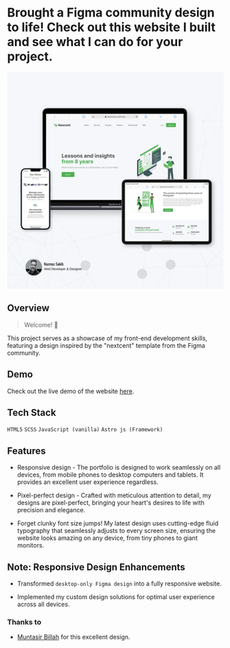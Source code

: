 # Brought a Figma community design to life! Check out this website I built and see what I can do for your project.

![Website showcase](./Nxtcent.png)

## Overview

> Welcome! 🧐

This project serves as a showcase of my front-end development skills, featuring a design inspired by the "nextcent" template from the Figma community.

## Demo

Check out the live demo of the website [here](https://nxtcentnazmus.netlify.app).

## Tech Stack

`HTML5`
`SCSS`
`JavaScript (vanilla)`
`Astro js (Framework)`

## Features

- Responsive design - The portfolio is designed to work seamlessly on all devices, from mobile phones to desktop computers and tablets. It provides an excellent user experience regardless.

- Pixel-perfect design - Crafted with meticulous attention to detail, my designs are pixel-perfect, bringing your heart's desires to life with precision and elegance.

- Forget clunky font size jumps! My latest design uses cutting-edge fluid typography that seamlessly adjusts to every screen size, ensuring the website looks amazing on any device, from tiny phones to giant monitors.

## Note: Responsive Design Enhancements
 - Transformed `desktop-only Figma design` into a fully responsive website.

 - Implemented my custom design solutions for optimal user experience across all devices.

### Thanks to
- [Muntasir Billah](https://www.figma.com/@itsmuntasirb) for this excellent design.
